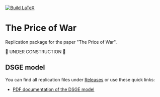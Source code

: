 [![Build LaTeX](../../actions/workflows/latex.yml/badge.svg)](../../actions/workflows/latex.yml)

# The Price of War
Replication package for the paper "The Price of War".

🚧 UNDER CONSTRUCTION 🚧

## DSGE model
You can find all replication files under [Releases](https://github.com/wmutschl/price-of-war/releases) or use these quick links:
- [PDF documentation of the DSGE model](https://github.com/wmutschl/price-of-war/releases/latest/download/dsge-model-appendix.pdf)